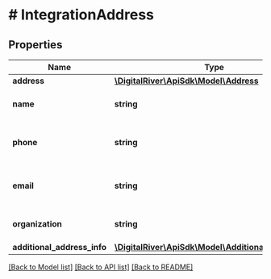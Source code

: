 # # IntegrationAddress

## Properties

Name | Type | Description | Notes
------------ | ------------- | ------------- | -------------
**address** | [**\DigitalRiver\ApiSdk\Model\Address**](Address.md) |  | [optional] 
**name** | **string** | The customer&#39;s name. | [optional] 
**phone** | **string** | The customer&#39;s phone number. | [optional] 
**email** | **string** | The customer&#39;s email address. | [optional] 
**organization** | **string** | The customer&#39;s organization. | [optional] 
**additional_address_info** | [**\DigitalRiver\ApiSdk\Model\AdditionalAddressInfo**](AdditionalAddressInfo.md) |  | [optional] 

[[Back to Model list]](../../README.md#documentation-for-models) [[Back to API list]](../../README.md#documentation-for-api-endpoints) [[Back to README]](../../README.md)


